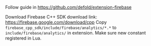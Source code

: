 Follow guide in https://github.com/defold/extension-firebase

Download Firebase C++ SDK download link: https://firebase.google.com/download/cpp
Copy `firebase_cpp_sdk/include/firebase/analytics/*.*` to `include/firebase/analytics/` in extension. Make sure new constant registered in Lua.